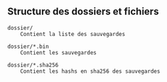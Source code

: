 ## Structure des dossiers et fichiers

```
dossier/
    Contient la liste des sauvegardes

dossier/*.bin
    Contient les sauvegardes

dossier/*.sha256
    Contient les hashs en sha256 des sauvegardes
```